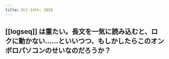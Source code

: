 ```yaml
---
title: Oct 14th, 2020
---
```


## [[logseq]] は重たい。長文を一気に読み込むと、ロクに動かない……といいつつ、もしかしたらこのオンボロパソコンのせいなのだろうか？
